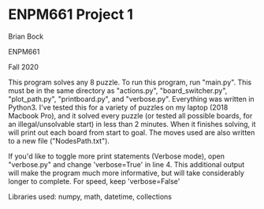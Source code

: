 # ENPM661 Project 1

Brian Bock

ENPM661

Fall 2020

This program solves any 8 puzzle. To run this program, run "main.py". This must be in the same directory as "actions.py", "board_switcher.py", "plot_path.py", "printboard.py", and "verbose.py". Everything was written in Python3. I've tested this for a variety of puzzles on my laptop (2018 Macbook Pro), and it solved every puzzle (or tested all possible boards, for an illegal/unsolvable start) in less than 2 minutes. When it finishes solving, it will print out each board from start to goal. The moves used are also written to a new file ("NodesPath.txt").

If you'd like to toggle more print statements (Verbose mode), open "verbose.py" and change 'verbose=True' in line 4. This additional output will make the program much more informative, but will take considerably longer to complete. For speed, keep 'verbose=False'


Libraries used: numpy, math, datetime, collections